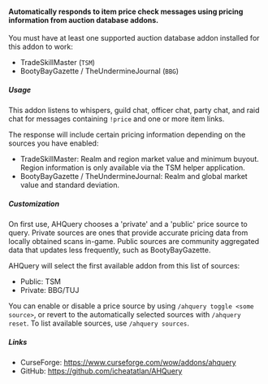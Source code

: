 #### Automatically responds to item price check messages using pricing information from auction database addons.
You must have at least one supported auction database addon installed for this addon to work:
- TradeSkillMaster (`TSM`)
- BootyBayGazette / TheUndermineJournal (`BBG`)


##### Usage
This addon listens to whispers, guild chat, officer chat, party chat, and raid chat for messages containing `!price` and one or more item links.

The response will include certain pricing information depending on the sources you have enabled:
- TradeSkillMaster: Realm and region market value and minimum buyout.  Region information is only available via the TSM helper application.
- BootyBayGazette / TheUndermineJournal: Realm and global market value and standard deviation.


##### Customization
On first use, AHQuery chooses a 'private' and a 'public' price source to query.  Private sources are ones that provide accurate pricing data from locally obtained scans in-game.  Public sources are community aggregated data that updates less frequently, such as BootyBayGazette.

AHQuery will select the first available addon from this list of sources:
- Public: TSM
- Private: BBG/TUJ

You can enable or disable a price source by using `/ahquery toggle <some source>`, or revert to the automatically selected sources with `/ahquery reset`.
To list available sources, use `/ahquery sources`.


##### Links
- CurseForge: https://www.curseforge.com/wow/addons/ahquery
- GitHub: https://github.com/icheatatlan/AHQuery
